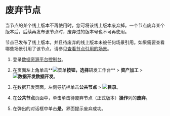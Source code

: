 # 废弃节点

当节点的某个线上版本不再使用时，您可将该线上版本废弃掉。一个节点废弃某个版本后，后续再发布该节点时，废弃过的版本号也不可再使用。

节点已发布了线上版本，并且待废弃的线上版本未被任何场景引用。如果需要查看哪些场景引用了该节点，请参见[查看节点引用的场景]()。

1.  登录[数据资源平台控制台](https://dataq.console.aliyun.com)。

2.  在页面左上角单击**![菜单](https://static-aliyun-doc.oss-accelerate.aliyuncs.com/assets/img/zh-CN/6504337061/p188771.png)**按钮，选择**研发工作台** \> **资产加工** \> **![数据开发](https://static-aliyun-doc.oss-accelerate.aliyuncs.com/assets/img/zh-CN/2524223261/p282097.png)数据开发**。

3.  在数据开发页面，左侧导航栏单击**公共节点** \> **![目录](https://static-aliyun-doc.oss-accelerate.aliyuncs.com/assets/img/zh-CN/6288133261/p282450.png)**。

4.  在**公共节点**页面中，单击单击待废弃节点（正式版本）**操作**列的**废弃**。

5.  在弹出的对话框中单击**是**，界面提示废弃成功。


